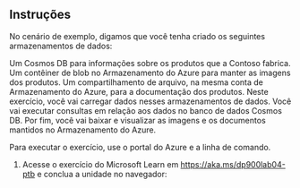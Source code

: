 ﻿---
lab:
    title: 'Laboratório 04: Carregar, baixar e consultar dados em um armazenamento de dados não relacional'
    module: 'Módulo 03: Explorar dados não relacionais no Azure'
---

## Instruções
No cenário de exemplo, digamos que você tenha criado os seguintes armazenamentos de dados:

Um Cosmos DB para informações sobre os produtos que a Contoso fabrica.
Um contêiner de blob no Armazenamento do Azure para manter as imagens dos produtos.
Um compartilhamento de arquivo, na mesma conta de Armazenamento do Azure, para a documentação dos produtos.
Neste exercício, você vai carregar dados nesses armazenamentos de dados. Você vai executar consultas em relação aos dados no banco de dados Cosmos DB. Por fim, você vai baixar e visualizar as imagens e os documentos mantidos no Armazenamento do Azure.

Para executar o exercício, use o portal do Azure e a linha de comando.

1.	Acesse o exercício do Microsoft Learn em https://aka.ms/dp900lab04-ptb e conclua a unidade no navegador: 
